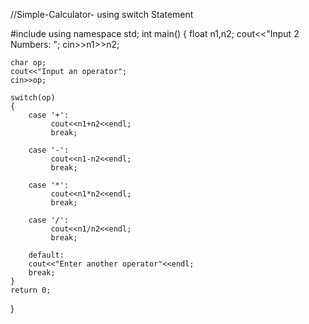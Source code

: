 //Simple-Calculator- using switch Statement

#include <iostream>
using namespace std;
int main() {
    float n1,n2;
    cout<<"Input 2 Numbers: ";
    cin>>n1>>n2;
    
    char op;
    cout<<"Input an operator";
    cin>>op;
    
    switch(op)
    {
        case '+':
             cout<<n1+n2<<endl;
             break;
             
        case '-':
             cout<<n1-n2<<endl;
             break;
             
        case '*':
             cout<<n1*n2<<endl;
             break;
             
        case '/':
             cout<<n1/n2<<endl;
             break;
             
        default:
        cout<<"Enter another operator"<<endl;
        break;
    }
	return 0;
}
